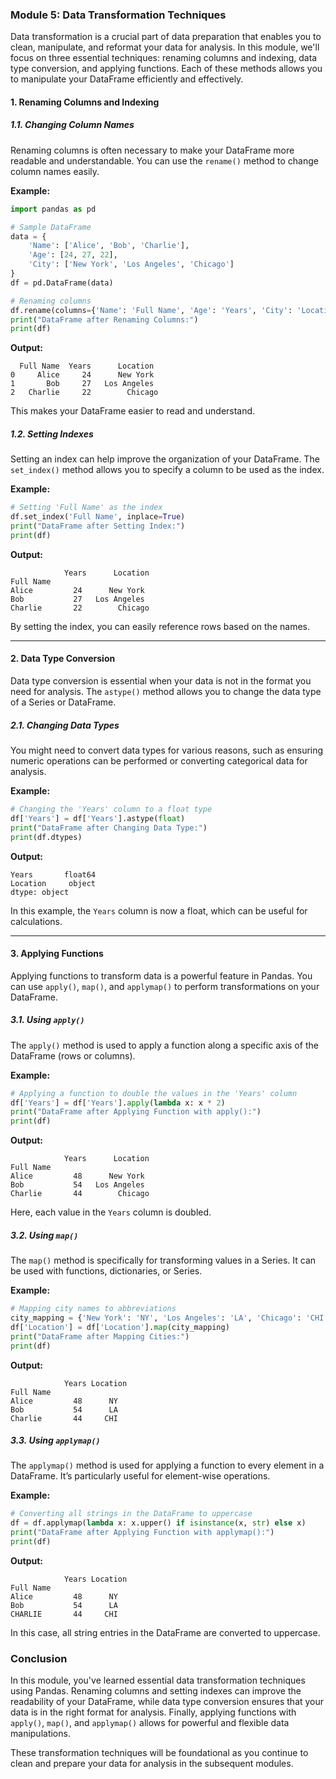 ### Module 5: Data Transformation Techniques

Data transformation is a crucial part of data preparation that enables you to clean, manipulate, and reformat your data for analysis. In this module, we'll focus on three essential techniques: renaming columns and indexing, data type conversion, and applying functions. Each of these methods allows you to manipulate your DataFrame efficiently and effectively.

#### 1. **Renaming Columns and Indexing**

##### 1.1. **Changing Column Names**
Renaming columns is often necessary to make your DataFrame more readable and understandable. You can use the `rename()` method to change column names easily.

**Example:**
```python
import pandas as pd

# Sample DataFrame
data = {
    'Name': ['Alice', 'Bob', 'Charlie'],
    'Age': [24, 27, 22],
    'City': ['New York', 'Los Angeles', 'Chicago']
}
df = pd.DataFrame(data)

# Renaming columns
df.rename(columns={'Name': 'Full Name', 'Age': 'Years', 'City': 'Location'}, inplace=True)
print("DataFrame after Renaming Columns:")
print(df)
```

**Output:**
```
  Full Name  Years      Location
0     Alice     24      New York
1       Bob     27   Los Angeles
2   Charlie     22        Chicago
```

This makes your DataFrame easier to read and understand.

##### 1.2. **Setting Indexes**
Setting an index can help improve the organization of your DataFrame. The `set_index()` method allows you to specify a column to be used as the index.

**Example:**
```python
# Setting 'Full Name' as the index
df.set_index('Full Name', inplace=True)
print("DataFrame after Setting Index:")
print(df)
```

**Output:**
```
            Years      Location
Full Name                        
Alice         24      New York
Bob           27   Los Angeles
Charlie       22        Chicago
```

By setting the index, you can easily reference rows based on the names.

---

#### 2. **Data Type Conversion**

Data type conversion is essential when your data is not in the format you need for analysis. The `astype()` method allows you to change the data type of a Series or DataFrame.

##### 2.1. **Changing Data Types**
You might need to convert data types for various reasons, such as ensuring numeric operations can be performed or converting categorical data for analysis.

**Example:**
```python
# Changing the 'Years' column to a float type
df['Years'] = df['Years'].astype(float)
print("DataFrame after Changing Data Type:")
print(df.dtypes)
```

**Output:**
```
Years       float64
Location     object
dtype: object
```

In this example, the `Years` column is now a float, which can be useful for calculations.

---

#### 3. **Applying Functions**

Applying functions to transform data is a powerful feature in Pandas. You can use `apply()`, `map()`, and `applymap()` to perform transformations on your DataFrame.

##### 3.1. **Using `apply()`**
The `apply()` method is used to apply a function along a specific axis of the DataFrame (rows or columns).

**Example:**
```python
# Applying a function to double the values in the 'Years' column
df['Years'] = df['Years'].apply(lambda x: x * 2)
print("DataFrame after Applying Function with apply():")
print(df)
```

**Output:**
```
            Years      Location
Full Name                        
Alice         48      New York
Bob           54   Los Angeles
Charlie       44        Chicago
```

Here, each value in the `Years` column is doubled.

##### 3.2. **Using `map()`**
The `map()` method is specifically for transforming values in a Series. It can be used with functions, dictionaries, or Series.

**Example:**
```python
# Mapping city names to abbreviations
city_mapping = {'New York': 'NY', 'Los Angeles': 'LA', 'Chicago': 'CHI'}
df['Location'] = df['Location'].map(city_mapping)
print("DataFrame after Mapping Cities:")
print(df)
```

**Output:**
```
            Years Location
Full Name                   
Alice         48      NY
Bob           54      LA
Charlie       44     CHI
```

##### 3.3. **Using `applymap()`**
The `applymap()` method is used for applying a function to every element in a DataFrame. It’s particularly useful for element-wise operations.

**Example:**
```python
# Converting all strings in the DataFrame to uppercase
df = df.applymap(lambda x: x.upper() if isinstance(x, str) else x)
print("DataFrame after Applying Function with applymap():")
print(df)
```

**Output:**
```
            Years Location
Full Name                   
Alice         48      NY
Bob           54      LA
CHARLIE       44     CHI
```

In this case, all string entries in the DataFrame are converted to uppercase.

### Conclusion

In this module, you've learned essential data transformation techniques using Pandas. Renaming columns and setting indexes can improve the readability of your DataFrame, while data type conversion ensures that your data is in the right format for analysis. Finally, applying functions with `apply()`, `map()`, and `applymap()` allows for powerful and flexible data manipulations.

These transformation techniques will be foundational as you continue to clean and prepare your data for analysis in the subsequent modules.